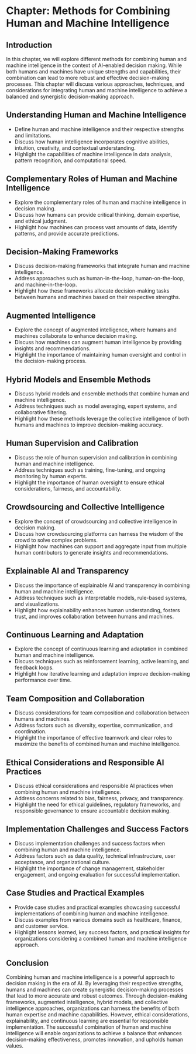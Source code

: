 Chapter: Methods for Combining Human and Machine Intelligence
=============================================================

Introduction
------------

In this chapter, we will explore different methods for combining human and machine intelligence in the context of AI-enabled decision making. While both humans and machines have unique strengths and capabilities, their combination can lead to more robust and effective decision-making processes. This chapter will discuss various approaches, techniques, and considerations for integrating human and machine intelligence to achieve a balanced and synergistic decision-making approach.

Understanding Human and Machine Intelligence
--------------------------------------------

* Define human and machine intelligence and their respective strengths and limitations.
* Discuss how human intelligence incorporates cognitive abilities, intuition, creativity, and contextual understanding.
* Highlight the capabilities of machine intelligence in data analysis, pattern recognition, and computational speed.

Complementary Roles of Human and Machine Intelligence
-----------------------------------------------------

* Explore the complementary roles of human and machine intelligence in decision making.
* Discuss how humans can provide critical thinking, domain expertise, and ethical judgment.
* Highlight how machines can process vast amounts of data, identify patterns, and provide accurate predictions.

Decision-Making Frameworks
--------------------------

* Discuss decision-making frameworks that integrate human and machine intelligence.
* Address approaches such as human-in-the-loop, human-on-the-loop, and machine-in-the-loop.
* Highlight how these frameworks allocate decision-making tasks between humans and machines based on their respective strengths.

Augmented Intelligence
----------------------

* Explore the concept of augmented intelligence, where humans and machines collaborate to enhance decision making.
* Discuss how machines can augment human intelligence by providing insights and recommendations.
* Highlight the importance of maintaining human oversight and control in the decision-making process.

Hybrid Models and Ensemble Methods
----------------------------------

* Discuss hybrid models and ensemble methods that combine human and machine intelligence.
* Address techniques such as model averaging, expert systems, and collaborative filtering.
* Highlight how these methods leverage the collective intelligence of both humans and machines to improve decision-making accuracy.

Human Supervision and Calibration
---------------------------------

* Discuss the role of human supervision and calibration in combining human and machine intelligence.
* Address techniques such as training, fine-tuning, and ongoing monitoring by human experts.
* Highlight the importance of human oversight to ensure ethical considerations, fairness, and accountability.

Crowdsourcing and Collective Intelligence
-----------------------------------------

* Explore the concept of crowdsourcing and collective intelligence in decision making.
* Discuss how crowdsourcing platforms can harness the wisdom of the crowd to solve complex problems.
* Highlight how machines can support and aggregate input from multiple human contributors to generate insights and recommendations.

Explainable AI and Transparency
-------------------------------

* Discuss the importance of explainable AI and transparency in combining human and machine intelligence.
* Address techniques such as interpretable models, rule-based systems, and visualizations.
* Highlight how explainability enhances human understanding, fosters trust, and improves collaboration between humans and machines.

Continuous Learning and Adaptation
----------------------------------

* Explore the concept of continuous learning and adaptation in combined human and machine intelligence.
* Discuss techniques such as reinforcement learning, active learning, and feedback loops.
* Highlight how iterative learning and adaptation improve decision-making performance over time.

Team Composition and Collaboration
----------------------------------

* Discuss considerations for team composition and collaboration between humans and machines.
* Address factors such as diversity, expertise, communication, and coordination.
* Highlight the importance of effective teamwork and clear roles to maximize the benefits of combined human and machine intelligence.

Ethical Considerations and Responsible AI Practices
---------------------------------------------------

* Discuss ethical considerations and responsible AI practices when combining human and machine intelligence.
* Address concerns related to bias, fairness, privacy, and transparency.
* Highlight the need for ethical guidelines, regulatory frameworks, and responsible governance to ensure accountable decision making.

Implementation Challenges and Success Factors
---------------------------------------------

* Discuss implementation challenges and success factors when combining human and machine intelligence.
* Address factors such as data quality, technical infrastructure, user acceptance, and organizational culture.
* Highlight the importance of change management, stakeholder engagement, and ongoing evaluation for successful implementation.

Case Studies and Practical Examples
-----------------------------------

* Provide case studies and practical examples showcasing successful implementations of combining human and machine intelligence.
* Discuss examples from various domains such as healthcare, finance, and customer service.
* Highlight lessons learned, key success factors, and practical insights for organizations considering a combined human and machine intelligence approach.

Conclusion
----------

Combining human and machine intelligence is a powerful approach to decision making in the era of AI. By leveraging their respective strengths, humans and machines can create synergistic decision-making processes that lead to more accurate and robust outcomes. Through decision-making frameworks, augmented intelligence, hybrid models, and collective intelligence approaches, organizations can harness the benefits of both human expertise and machine capabilities. However, ethical considerations, explainability, and continuous learning are essential for responsible implementation. The successful combination of human and machine intelligence will enable organizations to achieve a balance that enhances decision-making effectiveness, promotes innovation, and upholds human values.

